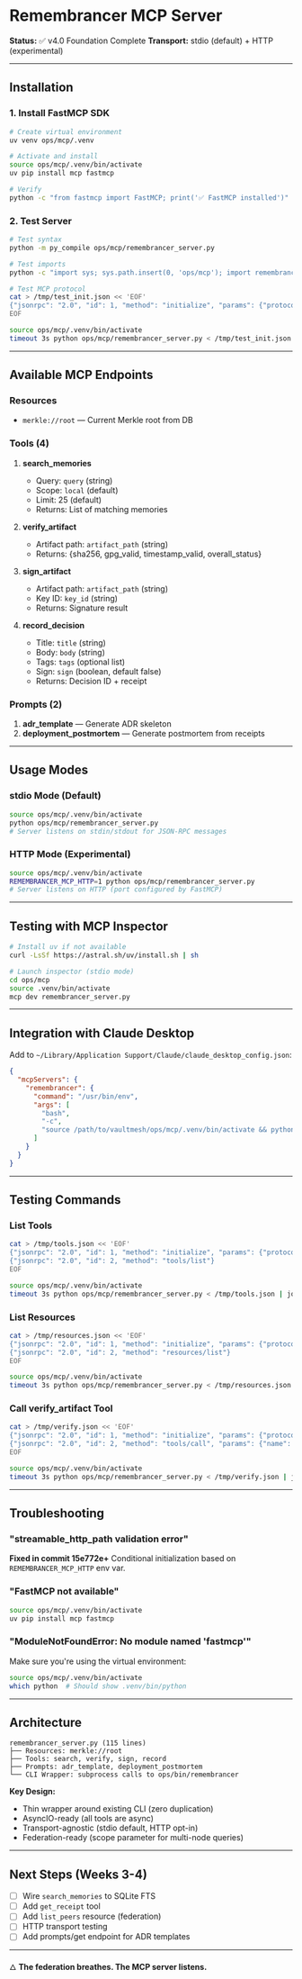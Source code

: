 # Remembrancer MCP Server

**Status:** ✅ v4.0 Foundation Complete
**Transport:** stdio (default) + HTTP (experimental)

---

## Installation

### 1. Install FastMCP SDK

```bash
# Create virtual environment
uv venv ops/mcp/.venv

# Activate and install
source ops/mcp/.venv/bin/activate
uv pip install mcp fastmcp

# Verify
python -c "from fastmcp import FastMCP; print('✅ FastMCP installed')"
```

### 2. Test Server

```bash
# Test syntax
python -m py_compile ops/mcp/remembrancer_server.py

# Test imports
python -c "import sys; sys.path.insert(0, 'ops/mcp'); import remembrancer_server; print('✅ Server imports successfully')"

# Test MCP protocol
cat > /tmp/test_init.json << 'EOF'
{"jsonrpc": "2.0", "id": 1, "method": "initialize", "params": {"protocolVersion": "2024-11-05", "capabilities": {}, "clientInfo": {"name": "test", "version": "1.0"}}}
EOF

source ops/mcp/.venv/bin/activate
timeout 3s python ops/mcp/remembrancer_server.py < /tmp/test_init.json
```

---

## Available MCP Endpoints

### Resources

- `merkle://root` — Current Merkle root from DB

### Tools (4)

1. **search_memories**
   - Query: `query` (string)
   - Scope: `local` (default)
   - Limit: 25 (default)
   - Returns: List of matching memories

2. **verify_artifact**
   - Artifact path: `artifact_path` (string)
   - Returns: {sha256, gpg_valid, timestamp_valid, overall_status}

3. **sign_artifact**
   - Artifact path: `artifact_path` (string)
   - Key ID: `key_id` (string)
   - Returns: Signature result

4. **record_decision**
   - Title: `title` (string)
   - Body: `body` (string)
   - Tags: `tags` (optional list)
   - Sign: `sign` (boolean, default false)
   - Returns: Decision ID + receipt

### Prompts (2)

1. **adr_template** — Generate ADR skeleton
2. **deployment_postmortem** — Generate postmortem from receipts

---

## Usage Modes

### stdio Mode (Default)

```bash
source ops/mcp/.venv/bin/activate
python ops/mcp/remembrancer_server.py
# Server listens on stdin/stdout for JSON-RPC messages
```

### HTTP Mode (Experimental)

```bash
source ops/mcp/.venv/bin/activate
REMEMBRANCER_MCP_HTTP=1 python ops/mcp/remembrancer_server.py
# Server listens on HTTP (port configured by FastMCP)
```

---

## Testing with MCP Inspector

```bash
# Install uv if not available
curl -LsSf https://astral.sh/uv/install.sh | sh

# Launch inspector (stdio mode)
cd ops/mcp
source .venv/bin/activate
mcp dev remembrancer_server.py
```

---

## Integration with Claude Desktop

Add to `~/Library/Application Support/Claude/claude_desktop_config.json`:

```json
{
  "mcpServers": {
    "remembrancer": {
      "command": "/usr/bin/env",
      "args": [
        "bash",
        "-c",
        "source /path/to/vaultmesh/ops/mcp/.venv/bin/activate && python /path/to/vaultmesh/ops/mcp/remembrancer_server.py"
      ]
    }
  }
}
```

---

## Testing Commands

### List Tools
```bash
cat > /tmp/tools.json << 'EOF'
{"jsonrpc": "2.0", "id": 1, "method": "initialize", "params": {"protocolVersion": "2024-11-05", "capabilities": {}, "clientInfo": {"name": "test", "version": "1.0"}}}
{"jsonrpc": "2.0", "id": 2, "method": "tools/list"}
EOF

source ops/mcp/.venv/bin/activate
timeout 3s python ops/mcp/remembrancer_server.py < /tmp/tools.json | jq 'select(.id==2) | .result.tools[] | .name'
```

### List Resources
```bash
cat > /tmp/resources.json << 'EOF'
{"jsonrpc": "2.0", "id": 1, "method": "initialize", "params": {"protocolVersion": "2024-11-05", "capabilities": {}, "clientInfo": {"name": "test", "version": "1.0"}}}
{"jsonrpc": "2.0", "id": 2, "method": "resources/list"}
EOF

source ops/mcp/.venv/bin/activate
timeout 3s python ops/mcp/remembrancer_server.py < /tmp/resources.json | jq 'select(.id==2) | .result.resources[] | .uri'
```

### Call verify_artifact Tool
```bash
cat > /tmp/verify.json << 'EOF'
{"jsonrpc": "2.0", "id": 1, "method": "initialize", "params": {"protocolVersion": "2024-11-05", "capabilities": {}, "clientInfo": {"name": "test", "version": "1.0"}}}
{"jsonrpc": "2.0", "id": 2, "method": "tools/call", "params": {"name": "verify_artifact", "arguments": {"artifact_path": "ops/test-artifacts/test-app.tar.gz"}}}
EOF

source ops/mcp/.venv/bin/activate
timeout 3s python ops/mcp/remembrancer_server.py < /tmp/verify.json | jq 'select(.id==2)'
```

---

## Troubleshooting

### "streamable_http_path validation error"
**Fixed in commit 15e772e+**
Conditional initialization based on `REMEMBRANCER_MCP_HTTP` env var.

### "FastMCP not available"
```bash
source ops/mcp/.venv/bin/activate
uv pip install mcp fastmcp
```

### "ModuleNotFoundError: No module named 'fastmcp'"
Make sure you're using the virtual environment:
```bash
source ops/mcp/.venv/bin/activate
which python  # Should show .venv/bin/python
```

---

## Architecture

```
remembrancer_server.py (115 lines)
├── Resources: merkle://root
├── Tools: search, verify, sign, record
├── Prompts: adr_template, deployment_postmortem
└── CLI Wrapper: subprocess calls to ops/bin/remembrancer
```

**Key Design:**
- Thin wrapper around existing CLI (zero duplication)
- AsyncIO-ready (all tools are async)
- Transport-agnostic (stdio default, HTTP opt-in)
- Federation-ready (scope parameter for multi-node queries)

---

## Next Steps (Weeks 3-4)

- [ ] Wire `search_memories` to SQLite FTS
- [ ] Add `get_receipt` tool
- [ ] Add `list_peers` resource (federation)
- [ ] HTTP transport testing
- [ ] Add prompts/get endpoint for ADR templates

---

🜂 **The federation breathes. The MCP server listens.**
